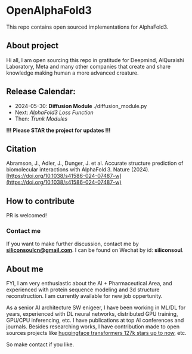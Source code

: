 # OpenAlphaFold3
This repo contains open sourced implementations for AlphaFold3.

## About project
Hi all, I am open sourcing this repo in gratitude for Deepmind, AlQuraishi Laboratory, Meta and many other companies that create and share knowledge making human a more advanced creature.

## Release Calendar:
- 2024-05-30: **Diffusion Module** ./diffusion_module.py
- Next: *AlphaFold3 Loss Function*
- Then: *Trunk Modules*

**!!! Please STAR the project for updates !!!**

## Citation
Abramson, J., Adler, J., Dunger, J. et al. Accurate structure prediction of biomolecular interactions with AlphaFold 3. Nature (2024). [https://doi.org/10.1038/s41586-024-07487-w](https://doi.org/10.1038/s41586-024-07487-w)

## How to contribute
PR is welcomed!

### Contact me
If you want to make further discussion, contact me by **siliconsoulcn@gmail.com**. I can be found on Wechat by id: **siliconsoul**.

## About me
FYI, I am very enthusiastic about the AI + Pharmaceutical Area, and experienced with protein sequence modeling and 3d structure reconstruction. I am currently available for new job oppertunity.

As a senior AI architecture SW enigeer, I have been working in ML/DL for years, experienced with DL neural networks, distributed GPU training, GPU/CPU inferencing, etc. I have publications at top AI conferences and journals. Besides researching works, I have contribution made to open sources projects like [huggingface transformers 127k stars up to now](https://github.com/huggingface/transformers), etc.

So make contact if you like.

